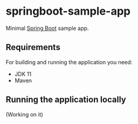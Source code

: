 # springboot-sample-app

Minimal [Spring Boot](http://projects.spring.io/spring-boot/) sample app.

## Requirements

For building and running the application you need:

- JDK 11
- Maven

## Running the application locally 

(Working on it)
